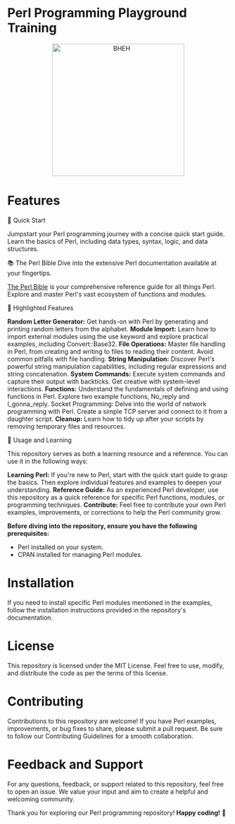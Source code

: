 # Perl Programming Playground Training

<p align="center">
<a href="https://www.blackhatethicalhacking.com"><img src="https://www.blackhatethicalhacking.com/wp-content/uploads/2022/06/BHEH_logo.png" width="300px" alt="BHEH"></a>
</p>

<p align="center">

# Features

🚀 Quick Start

Jumpstart your Perl programming journey with a concise quick start guide. Learn the basics of Perl, including data types, syntax, logic, and data structures.

📚 The Perl Bible
Dive into the extensive Perl documentation available at your fingertips.

[The Perl Bible](https://perldoc.perl.org/) is your comprehensive reference guide for all things Perl. Explore and master Perl's vast ecosystem of functions and modules.

🌟 Highlighted Features

**Random Letter Generator:** Get hands-on with Perl by generating and printing random letters from the alphabet.
**Module Import:** Learn how to import external modules using the use keyword and explore practical examples, including Convert::Base32.
**File Operations:** Master file handling in Perl, from creating and writing to files to reading their content. Avoid common pitfalls with file handling.
**String Manipulation:** Discover Perl's powerful string manipulation capabilities, including regular expressions and string concatenation.
**System Commands:** Execute system commands and capture their output with backticks. Get creative with system-level interactions.
**Functions:** Understand the fundamentals of defining and using functions in Perl. Explore two example functions, No_reply and I_gonna_reply.
Socket Programming: Delve into the world of network programming with Perl. Create a simple TCP server and connect to it from a daughter script.
**Cleanup:** Learn how to tidy up after your scripts by removing temporary files and resources.

📖 Usage and Learning

This repository serves as both a learning resource and a reference. You can use it in the following ways:

**Learning Perl:** If you're new to Perl, start with the quick start guide to grasp the basics. Then explore individual features and examples to deepen your understanding.
**Reference Guide:** As an experienced Perl developer, use this repository as a quick reference for specific Perl functions, modules, or programming techniques.
**Contribute:** Feel free to contribute your own Perl examples, improvements, or corrections to help the Perl community grow.

**Before diving into the repository, ensure you have the following prerequisites:**

- Perl installed on your system.
- CPAN installed for managing Perl modules.

# Installation

If you need to install specific Perl modules mentioned in the examples, follow the installation instructions provided in the repository's documentation.

# License

This repository is licensed under the MIT License. Feel free to use, modify, and distribute the code as per the terms of this license.

# Contributing

Contributions to this repository are welcome! If you have Perl examples, improvements, or bug fixes to share, please submit a pull request. Be sure to follow our Contributing Guidelines for a smooth collaboration.

# Feedback and Support

For any questions, feedback, or support related to this repository, feel free to open an issue. We value your input and aim to create a helpful and welcoming community.

Thank you for exploring our Perl programming repository! **Happy coding!** 🚀
